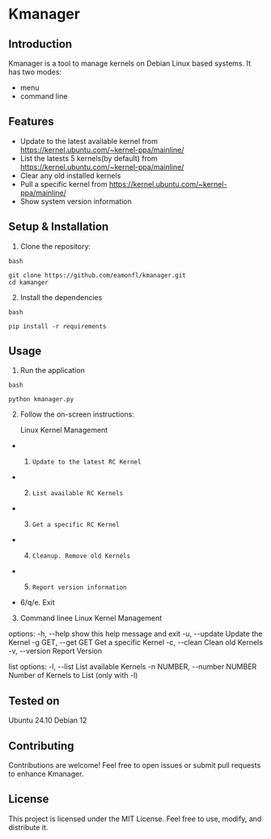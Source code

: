 # Kmanager

## Introduction
Kmanager is a tool to manage kernels on Debian Linux based systems. It has two modes:
-  menu
- command line

## Features
- Update to the latest available kernel from https://kernel.ubuntu.com/~kernel-ppa/mainline/
- List the latests 5 kernels(by default) from https://kernel.ubuntu.com/~kernel-ppa/mainline/
- Clear any old installed kernels
- Pull a specific kernel from https://kernel.ubuntu.com/~kernel-ppa/mainline/
- Show system version information

## Setup & Installation

1. Clone the repository:
```
bash

git clone https://github.com/eamonfl/kmanager.git
cd kamanger
```
2. Install the dependencies
```
bash

pip install -r requirements
```

## Usage
1. Run the application
```
bash

python kmanager.py
```

2. Follow the on-screen instructions:

   Linux Kernel Management

  - 1.     Update to the latest RC Kernel
  - 2.     List available RC Kernels
  - 3.     Get a specific RC Kernel
  - 4.     Cleanup. Remove old Kernels
  - 5.     Report version information
  - 6/q/e. Exit

3. Command linee
 Linux Kernel Management

options:
  -h, --help            show this help message and exit
  -u, --update           Update the Kernel
  -g GET, --get GET      Get a specific Kernel
  -c, --clean            Clean old Kernels
  -v, --version          Report Version

list options:
  -l, --list             List available Kernels
  -n NUMBER, --number NUMBER
                         Number of Kernels to List (only with -l)
## Tested on

Ubuntu 24.10
Debian 12

## Contributing
Contributions are welcome! Feel free to open issues or submit pull requests to enhance Kmanager.

## License
This project is licensed under the MIT License. Feel free to use, modify, and distribute it.


